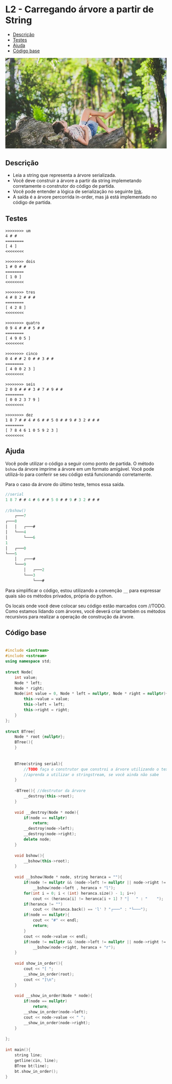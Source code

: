 # L2 - Carregando árvore a partir de String

<!--TOC_BEGIN-->
- [Descrição](#descrição)
- [Testes](#testes)
- [Ajuda](#ajuda)
- [Código base](#código-base)
<!--TOC_END-->

![](__capa.jpg)

## Descrição

- Leia a string que representa a árvore serializada.
- Você deve construir a árvore a partir da string implemetando corretamente o construtor do código de partida.
- Você pode entender a lógica de serialização no seguinte [link](https://www.geeksforgeeks.org/serialize-deserialize-binary-tree/).
- A saída é a árvore percorrida in-order, mas já está implementado no código de partida.

## Testes

```
>>>>>>>> um
4 # # 
========
[ 4 ]
<<<<<<<<

>>>>>>>> dois
1 # 0 # # 
========
[ 1 0 ]
<<<<<<<<

>>>>>>>> tres
4 # 8 2 # # # 
========
[ 4 2 8 ]
<<<<<<<<

>>>>>>>> quatro
0 9 4 # # # 5 # # 
========
[ 4 9 0 5 ]
<<<<<<<<

>>>>>>>> cinco
0 4 # # 2 0 # # 3 # # 
========
[ 4 0 0 2 3 ]
<<<<<<<<

>>>>>>>> seis
2 0 0 # # # 3 # 7 # 9 # # 
========
[ 0 0 2 3 7 9 ]
<<<<<<<<

>>>>>>>> dez
1 8 7 # # 4 # 6 # # 5 0 # # 9 # 3 2 # # # 
========
[ 7 8 4 6 1 0 5 9 2 3 ]
<<<<<<<<

```

## Ajuda

Você pode utilizar o código a seguir como ponto de partida. O método `bshow` da árvore imprime a árvore em um formato amigável. Você pode utilizá-lo para conferir se seu código está funcionando corretamente.

Para o caso da árvore do último teste, temos essa saída.

```c
//serial
1 8 7 # # 4 # 6 # # 5 0 # # 9 # 3 2 # # #

//bshow()
    ┌───7
┌───8
│   │   ┌───#
│   └───4
│       └───6
1
│   ┌───0
└───5
    │   ┌───#
    └───9
        │   ┌───2
        └───3
            └───#
```

Para simplificar o código, estou utilizando a convenção `__` para expressar quais são os métodos privados, própria do python.

Os locais onde você deve colocar seu código estão marcados com //TODO. Como estamos lidando com árvores, você deverá criar também os métodos recursivos para realizar a operação de construção da árvore.

## Código base

```cpp

#include <iostream>
#include <sstream>
using namespace std;

struct Node{
    int value;
    Node * left;
    Node * right;
    Node(int value = 0, Node * left = nullptr, Node * right = nullptr){
        this->value = value;
        this->left = left;
        this->right = right;
    }
};

struct BTree{
    Node * root {nullptr};
    BTree(){
    }


    BTree(string serial){
        //TODO faça o construtor que constroi a árvore utilizando o texto
        //aprenda a utilizar o stringstream, se você ainda não sabe
    }

    ~BTree(){ //destrutor da árvore
        __destroy(this->root);
    }

    void __destroy(Node * node){
        if(node == nullptr)
            return;
        __destroy(node->left);
        __destroy(node->right);
        delete node;
    }
    
    void bshow(){
        __bshow(this->root);
    }

    void __bshow(Node * node, string heranca = ""){
        if(node != nullptr && (node->left != nullptr || node->right != nullptr))
            __bshow(node->left , heranca + "l");
        for(int i = 0; i < (int) heranca.size() - 1; i++)
            cout << (heranca[i] != heranca[i + 1] ? "│   " : "    ");
        if(heranca != "")
            cout << (heranca.back() == 'l' ? "┌───" : "└───");
        if(node == nullptr){
            cout << "#" << endl;
            return;
        }
        cout << node->value << endl;
        if(node != nullptr && (node->left != nullptr || node->right != nullptr))
            __bshow(node->right, heranca + "r");
    }

    void show_in_order(){
        cout << "[ ";
        __show_in_order(root);
        cout << "]\n";
    }

    void __show_in_order(Node * node){
        if(node == nullptr)
            return;
        __show_in_order(node->left);
        cout << node->value << " ";
        __show_in_order(node->right);
    }

};

int main(){
    string line;
    getline(cin, line);
    BTree bt(line);
    bt.show_in_order();
}
```